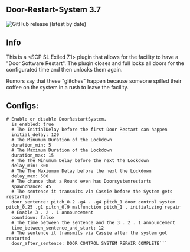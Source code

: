 ## Door-Restart-System 3.7
![GitHub release (latest by date)](https://img.shields.io/github/downloads/gamekuchen/DoorRestartSystem/v3.7.0/total?style=for-the-badge)
## Info
This is a <SCP SL Exiled 7.1> plugin that allows for the facility to have a "Door Software Restart". 
The plugin closes and full locks all doors for the configurated time and then unlocks them again.

Rumors say that these "glitches" happen because someone spilled their coffee on the system in a rush to leave the facility.

## Configs:
```DRS:
# Enable or disable DoorRestartSystem.
  is_enabled: true
  # The InitialDelay before the first Door Restart can happen
  initial_delay: 120
  # The Minumum Duration of the Lockdown
  duration_min: 5
  # The Maximum Duration of the Lockdown
  duration_max: 15
  # The The Minumum Delay before the next the Lockdown
  delay_min: 300
  # The The Maxiumum Delay before the next the Lockdown
  delay_max: 500
  # The chance that a Round even has Doorsystemrestarts
  spawnchance: 45
  # The sentence it transmits via Cassie before the System gets restarted
  door_sentence: pitch_0.2 .g4 . .g4 pitch_1 door control system pitch_0.25 .g1 pitch_0.9 malfunction pitch_1 . initializing repair
  # Enable 3 . 2 . 1 announcement
  countdown: false
  # The time between the sentence and the 3 . 2 . 1 announcement
  time_between_sentence_and_start: 12
  # The sentence it transmits via Cassie after the system got restarted
  door_after_sentence: DOOR CONTROL SYSTEM REPAIR COMPLETE```
